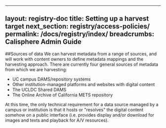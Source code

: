 -----------
layout: registry-doc
title: Setting up a harvest target
next_section: registry/access-policies/
permalink: /docs/registry/index/
breadcrumbs: Calisphere Admin Guide
------------
##Sources of data
We can harvest metadata from a range of sources, and will work with content owners to define metadata mappings and the harvesting approach. There are currently four general sources of metadata from which we are harvesting:

- UC campus DAMS/repository systems
- Other institution-managed platforms and websites with digital content
- The UCLDC Shared DAMS
- The Online Archive of California METS repository

At this time, the only technical requirement for a data source managed by a campus or institution is that it hosts or "resolves" the digital content somehow on a public interface (i.e. provides display and/or download for images and texts and playback for A/V resources).

<!--call out info box: collection admins-->


<!--call out info box: harvest happening on a collection level-->
